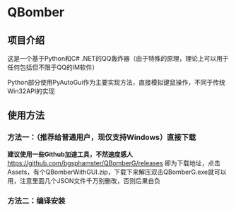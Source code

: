 ﻿# QBomber
## 项目介绍
这是一个基于Python和C# .NET的QQ轰炸器（由于特殊的原理，理论上可以用于任何包括但不限于QQ的IM软件）

Python部分使用PyAutoGui作为主要实现方法，直接模拟键鼠操作，不同于传统Win32API的实现

## 使用方法
### 方法一：（推荐给普通用户，现仅支持Windows）直接下载
**建议使用一些Github加速工具，不然速度感人**
https://github.com/bgsphamster/QBomberG/releases 即为下载地址，点击Assets，有个QBomberWithGUI.zip，下载下来解压双击QBomberG.exe就可以用，注意里面几个JSON文件千万别删改，否则后果自负

### 方法二：编译安装